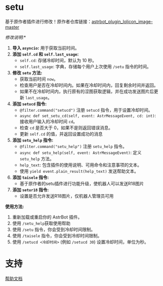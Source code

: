 # setu

基于原作者插件进行修改！原作者仓库链接：[astrbot_plugin_lolicon_image-master](https://github.com/rikkamiss/astrbot_plugin_lolicon_image)

*修改说明:**
1.  **导入 `asyncio`:** 用于获取当前时间。
2.  **添加 `self.cd` 和 `self.last_usage`:**
    *   `self.cd`: 存储冷却时间，默认为 10 秒。
    *   `self.last_usage`: 字典，存储每个用户上次使用 `/setu` 指令的时间。
3.  **修改 `setu` 方法:**
    *   获取当前时间 `now`。
    *   检查用户是否在冷却时间内。如果在冷却时间内，回复剩余时间并返回。
    *   如果不在冷却时间内，执行原有的涩图获取逻辑，并在成功发送图片后更新 `last_usage`。
4.  **添加 `setucd` 指令:**
    *   `@filter.command("setucd")` 注册 `setucd` 指令，用于设置冷却时间。
    *   `async def set_setu_cd(self, event: AstrMessageEvent, cd: int)`:  接收用户输入的冷却时间 `cd`。
    *   检查 `cd` 是否大于 0，如果不是则返回错误消息。
    *   更新 `self.cd` 的值，并返回设置成功的消息
5.  **添加 `setu_help` 指令:**
    *   `@filter.command("setu_help")` 注册 `setu_help` 指令。
    *   `async def setu_help(self, event: AstrMessageEvent)`:  定义 `setu_help` 方法。
    *   `help_text`: 包含插件的使用说明、可用命令和注意事项的文本。
    *   使用 `yield event.plain_result(help_text)` 发送帮助文本。
6. **添加 `taisele` 指令:**
   * 基于原作者的setu插件进行功能升级，使机器人可以发送R18图片
7. **添加 `setur18` 指令:**
   * 设置是否允许发送R18图片，仅机器人管理员可用

**使用方法:**
1.  重新加载或重启你的 AstrBot 插件。
4.  使用  `/setu_help`获取使用帮助
2.  使用 `/setu` 指令，你会受到冷却时间限制。
3.  使用 `/taisele` 指令，你会受到冷却时间限制。
4.  使用 `/setucd <冷却时间>` (例如 `/setucd 30`) 设置冷却时间，单位为秒。
# 支持

[帮助文档](https://astrbot.soulter.top/center/docs/%E5%BC%80%E5%8F%91/%E6%8F%92%E4%BB%B6%E5%BC%80%E5%8F%91/
)
